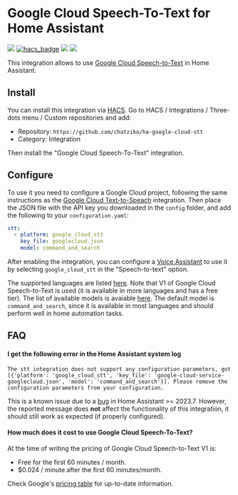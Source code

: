 # Google Cloud Speech-To-Text for Home Assistant

[![](https://img.shields.io/github/release/chatziko/ha-google-cloud-stt/all.svg?style=for-the-badge)](https://github.com/haoling/ha-google-cloud-stt/releases)
[![hacs_badge](https://img.shields.io/badge/HACS-Default-41BDF5.svg?style=for-the-badge)](https://github.com/hacs/integration)
[![](https://img.shields.io/badge/MAINTAINER-%40chatziko-red?style=for-the-badge)](https://github.com/haoling)
[![](https://img.shields.io/badge/COMMUNITY-FORUM-success?style=for-the-badge)](https://community.home-assistant.io)


This integration allows to use [Google Cloud Speech-to-Text](https://cloud.google.com/speech-to-text) in Home Assistant.

## Install

You can install this integration via [HACS](https://hacs.xyz/). Go to HACS / Integrations / Three-dots menu / Custom repositories
and add:
- Repository: `https://github.com/chatziko/ha-google-cloud-stt`
- Category: Integration

Then install the "Google Cloud Speech-To-Text" integration.


## Configure

To use it you need to configure a Google Cloud project, following the same instructions as the
[Google Cloud Text-to-Speach](https://www.home-assistant.io/integrations/google_cloud) integration.
Then place the JSON file with the API key you downloaded in the `config` folder, and add the following to your `configuration.yaml`:

```yaml
stt:
  - platform: google_cloud_stt
    key_file: googlecloud.json
    model: command_and_search
```

After enabling the integration, you can configure a [Voice Assistant](https://www.home-assistant.io/blog/2023/04/27/year-of-the-voice-chapter-2/#composing-voice-assistants)
to use it by selecting `google_cloud_stt` in the "Speech-to-text" option.

The supported languages are listed [here](https://cloud.google.com/speech-to-text/docs/speech-to-text-supported-languages).
Note that V1 of Google Cloud Speech-to-Text is used (it is available in more languages and has a free tier).
The list of available models is avaiable [here](https://cloud.google.com/speech-to-text/docs/speech-to-text-requests#select-model). The default model
is `command_and_search`, since it is available in most languages and should perform well in home automation tasks.


## FAQ

#### I get the following error in the Home Assistant system log

  ```
  The stt integration does not support any configuration parameters, got [{'platform': 'google_cloud_stt', 'key_file': 'google-cloud-service-googlecloud.json', 'model': 'command_and_search'}]. Please remove the configuration parameters from your configuration.
  ```

This is a known issue due to a [bug](https://github.com/home-assistant/core/issues/97161) in Home Assistant >= 2023.7. However, the reported message
does __not__ affect the functionality of this integration, it should still work as expected (if properly configured).

#### How much does it cost to use Google Cloud Speech-To-Text?

At the time of writing the pricing of Google Cloud Speech-to-Text V1 is:
- Free for the first 60 minutes / month.
- $0.024 / minute after the first 60 minutes/month.

Check Google's [pricing table](https://cloud.google.com/speech-to-text/pricing#pricing_table) for up-to-date information.

